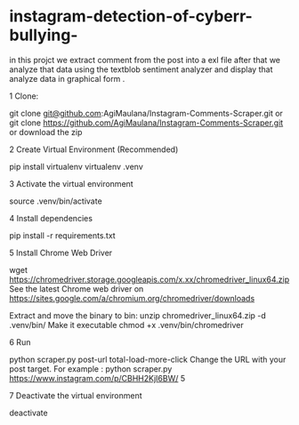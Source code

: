 # instagram-detection-of-cyberr-bullying-
in this projct we extract comment from the post into a exl file after that we analyze that data using the textblob sentiment analyzer and display that analyze data in graphical form .

1 Clone:

git clone git@github.com:AgiMaulana/Instagram-Comments-Scraper.git
or git clone https://github.com/AgiMaulana/Instagram-Comments-Scraper.git
or download the zip

2 Create Virtual Environment (Recommended)

pip install virtualenv
virtualenv .venv

3 Activate the virtual environment

source .venv/bin/activate

4 Install dependencies

pip install -r requirements.txt

5 Install Chrome Web Driver

wget https://chromedriver.storage.googleapis.com/x.xx/chromedriver_linux64.zip
See the latest Chrome web driver on https://sites.google.com/a/chromium.org/chromedriver/downloads

Extract and move the binary to bin: unzip chromedriver_linux64.zip -d .venv/bin/
Make it executable chmod +x .venv/bin/chromedriver

6 Run

python scraper.py post-url total-load-more-click
Change the URL with your post target.
For example : python scraper.py https://www.instagram.com/p/CBHH2KjI6BW/ 5

7 Deactivate the virtual environment

deactivate
